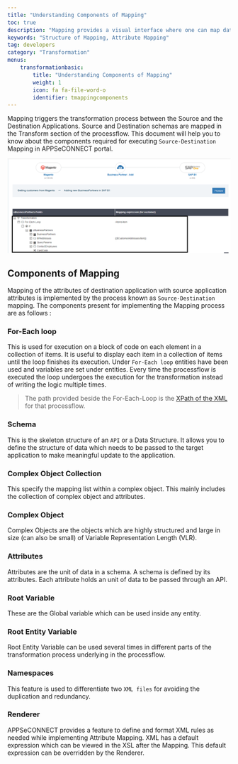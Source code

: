 ```yaml
---
title: "Understanding Components of Mapping"
toc: true
description: "Mapping provides a visual interface where one can map data coming from an API to another using our platform."
keywords: "Structure of Mapping, Attribute Mapping"
tag: developers
category: "Transformation"
menus: 
    transformationbasic:
        title: "Understanding Components of Mapping"
        weight: 1
        icon: fa fa-file-word-o
        identifier: tmappingcomponents
---
```


Mapping triggers the transformation process between the Source and the Destination Applications. 
Source and Destination schemas are mapped in the Transform section of the processflow. 
This document will help you to know about the components required for executing `Source-Destination` Mapping 
in APPSeCONNECT portal.

![Scenario1-GroupingCondition](/staticfiles/Transformation/media/mapping_defaultscreen.png)

## Components of Mapping

Mapping of the attributes of destination application with source application attributes is implemented by the process known as `Source-Destination` mapping. 
The components present for implementing the Mapping process are as follows :

### For-Each loop 

This is used for execution on a block of code on each element in a collection of items. 
It is useful to display each item in a collection of items until the loop finishes its execution. 
Under `For-Each loop` entities have been used and variables are set under entities. Every time the processflow is executed 
the loop undergoes the execution for the transformation instead of writing the logic multiple times. 

>The path provided beside the For-Each-Loop is the [XPath of the XML](/transformation/understanding-xml-and-xpath/) for that processflow. 

### Schema 

This is the skeleton structure of an `API` or a Data Structure. It allows you to define the structure of data which needs to be passed to the target application to make meaningful update to the application. 

### Complex Object Collection 

This specify the mapping list within a complex object. This mainly includes the collection of complex object and attributes. 

### Complex Object 

Complex Objects are the objects which are highly structured and large in size (can also be small) of Variable Representation Length (VLR). 

### Attributes 

Attributes are the unit of data in a schema. A schema is defined by its attributes. Each attribute holds an unit of data to be passed through an API. 

### Root Variable 

These are the Global variable which can be used inside any entity.  

### Root Entity Variable 

Root Entity Variable can be used several times in different parts of the transformation process underlying in the processflow. 

### Namespaces 

This feature is used to differentiate two `XML files` for avoiding the duplication and redundancy. 

### Renderer 

APPSeCONNECT provides a feature to define and format XML rules as needed while implementing Attribute Mapping. 
XML has a default expression which can be viewed in the XSL after the Mapping. This default expression can be overridden by the Renderer. 



